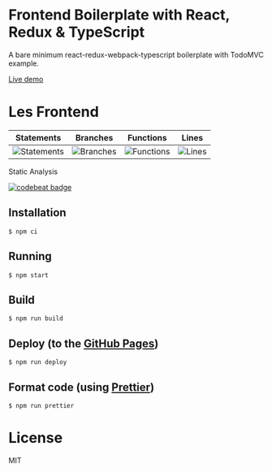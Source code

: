 # Frontend Boilerplate with React, Redux & TypeScript

A bare minimum react-redux-webpack-typescript boilerplate with TodoMVC example. 

[Live demo](https://rokoroku.github.io/react-redux-typescript-boilerplate)
# Les Frontend
| Statements | Branches | Functions | Lines |
| ------ | ------ | ------- | ------- |
| ![Statements](#statements# "Make me better!") | ![Branches](#branches# "Make me better!") | ![Functions](#functions# "Make me better!") | ![Lines](#lines# "Make me better!") |


Static Analysis

[![codebeat badge](https://codebeat.co/badges/6e175c71-62a7-473a-abcf-fdb6393925ab)](https://codebeat.co/projects/github-com-bingobois-sutte-frontend-master)

## Installation

```
$ npm ci
```

## Running

```
$ npm start
```

## Build

```
$ npm run build
```

## Deploy (to the [GitHub Pages](https://pages.github.com/))

```
$ npm run deploy
```

## Format code (using [Prettier](https://github.com/prettier/prettier))

```
$ npm run prettier
```

# License

MIT